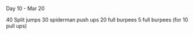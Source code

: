 Day 10 - Mar 20

40 Split jumps
30 spiderman push ups
20 full burpees
5 full burpees (for 10 pull ups)
